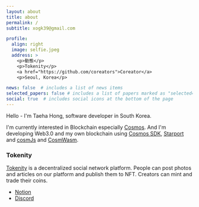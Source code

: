 ```yaml
---
layout: about
title: about
permalink: /
subtitle: xogk39@gmail.com

profile:
  align: right
  image: selfie.jpeg
  address: >
    <p>動態</p>
    <p>Tokenity</p>
    <a href="https://github.com/coreators">Coreator</a>
    <p>Seoul, Korea</p>

news: false  # includes a list of news items
selected_papers: false # includes a list of papers marked as "selected={true}"
social: true  # includes social icons at the bottom of the page
---
```


Hello - I'm Taeha Hong, software developer in South Korea.

I'm currently interested in Blockchain especially [Cosmos](https://cosmos.network).
And I'm developing Web3.0 and my own blockchain using [Cosmos SDK](https://v1.cosmos.network/sdk), [Starport](https://starport.com/) and [cosmJs](https://github.com/cosmos/cosmjs) and [CosmWasm](https://cosmwasm.com/).

### Tokenity
[Tokenity](http://3.35.0.252/) is a decentralized social network platform. People can post photos and articles on our platform and publish them to NFT. Creators can mint and trade their coins.
* [Notion](https://coreators.notion.site/Tokenity-828adbedbf174e0e9135ebce22f3d202)
* [Discord](https://discord.gg/cE4jCSQjyW)

<!-- Put your address / P.O. box / other info right below your picture. You can also disable any these elements by editing `profile` property of the YAML header of your `_pages/about.md`. Edit `_bibliography/papers.bib` and Jekyll will render your [publications page](/al-folio/publications/) automatically.

Link to your social media connections, too. This theme is set up to use [Font Awesome icons](http://fortawesome.github.io/Font-Awesome/) and [Academicons](https://jpswalsh.github.io/academicons/), like the ones below. Add your Facebook, Twitter, LinkedIn, Google Scholar, or just disable all of them. -->
